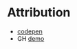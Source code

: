 # Attribution 
+ [codepen](https://codepen.io/AngelaVelasquez/pen/Bvdik)
+ GH [demo](https://kevin-234.github.io/test-express/)